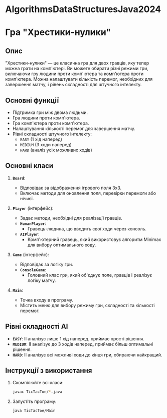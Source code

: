 # AlgorithmsDataStructuresJava2024

# Гра "Хрестики-нулики"

## Опис
"Хрестики-нулики" — це класична гра для двох гравців, яку тепер можна грати на комп'ютері. Ви можете обирати різні режими гри, включаючи гру людини проти комп'ютера та комп'ютера проти комп'ютера. Можна налаштувати кількість перемог, необхідних для завершення матчу, і рівень складності для штучного інтелекту.

## Основні функції
- Підтримка гри між двома людьми.
- Гра людини проти комп'ютера.
- Гра комп'ютера проти комп'ютера.
- Налаштування кількості перемог для завершення матчу.
- Рівні складності штучного інтелекту:
  - `EASY` (1 хід наперед)
  - `MEDIUM` (3 ходи наперед)
  - `HARD` (аналіз усіх можливих ходів)

## Основні класи
1. **`Board`**:
   - Відповідає за відображення ігрового поля 3х3.
   - Включає методи для оновлення поля, перевірки перемоги або нічиєї.

2. **`Player`** (інтерфейс):
   - Задає методи, необхідні для реалізації гравців.
   - **`HumanPlayer`**:
     - Гравець-людина, що вводить свої ходи через консоль.
   - **`AIPlayer`**:
     - Комп'ютерний гравець, який використовує алгоритм Minimax для вибору оптимального ходу.

3. **`Game`** (інтерфейс):
   - Відповідає за логіку гри.
   - **`ConsoleGame`**:
     - Головний клас гри, який об'єднує поле, гравців і реалізує логіку матчу.

4. **`Main`**:
   - Точка входу в програму.
   - Містить меню для вибору режиму гри, складності та кількості перемог.

## Рівні складності AI
- **`EASY`**: ІІ аналізує лише 1 хід наперед, приймає прості рішення.
- **`MEDIUM`**: ІІ аналізує до 3 ходів наперед, приймає більш оптимальні рішення.
- **`HARD`**: ІІ аналізує всі можливі ходи до кінця гри, обираючи найкращий.

## Інструкції з використання
1. Скомпілюйте всі класи:
   ```bash
   javac TicTacToe/*.java
2. Запустіть програму:
   ```bash
   java TicTacToe/Main